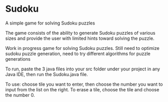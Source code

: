# Sudoku
A simple game for solving Sudoku puzzles

The game consists of the ability to generate Sudoku puzzles of various sizes and provide the user with limited hints toward solving the puzzle.

Work in progress game for solving Sudoku puzzles. Still need to optimize sudoku puzzle generation, need to try different algorithms for puzzle generations

To run, paste the 3 java files into your src folder under your project in any Java IDE, then run the Sudoku.java file.

To use: choose tile you want to enter, then choose the number you want to input from the list on the right. To erase a tile, choose the tile and choose the number 0.
